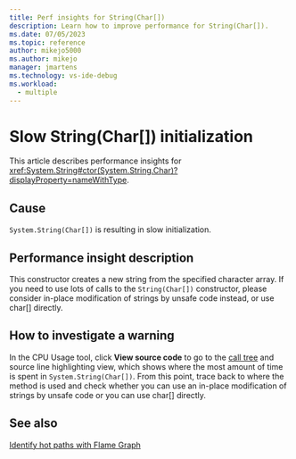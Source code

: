```yaml
---
title: Perf insights for String(Char[])
description: Learn how to improve performance for String(Char[]).
ms.date: 07/05/2023
ms.topic: reference
author: mikejo5000
ms.author: mikejo
manager: jmartens
ms.technology: vs-ide-debug
ms.workload: 
  - multiple
---
```


# Slow String(Char[]) initialization

This article describes performance insights for <xref:System.String#ctor(System.String.Char)?displayProperty=nameWithType>.

## Cause

`System.String(Char[])` is resulting in slow initialization.

## Performance insight description

This constructor creates a new string from the specified character array. If you need to use lots of calls to the `String(Char[])` constructor, please consider in-place modification of strings by unsafe code instead, or use char[] directly.

## How to investigate a warning

In the CPU Usage tool, click **View source code** to go to the [call tree](../profiling/cpu-usage.md#BKMK_Call_tree_structure) and source line highlighting view, which shows where the most amount of time is spent in `System.String(Char[])`. From this point, trace back to where the method is used and check whether you can use an in-place modification of strings by unsafe code or you can use char[] directly.

## See also

[Identify hot paths with Flame Graph](../profiling/flame-graph.md)
